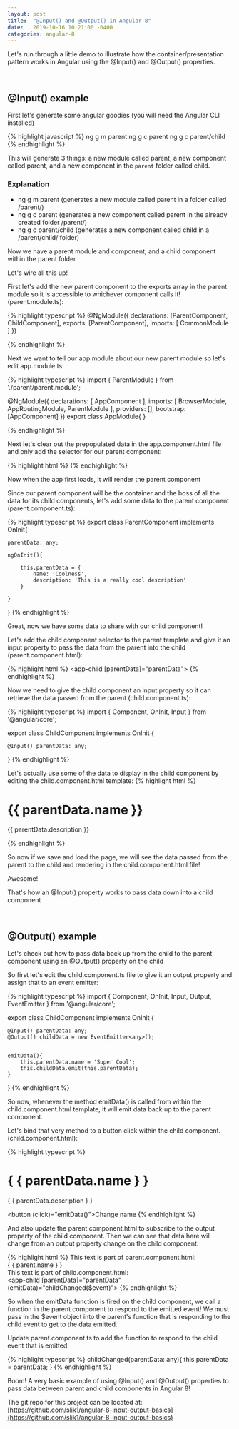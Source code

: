 ```yaml
---
layout: post
title:  "@Input() and @Output() in Angular 8"
date:   2019-10-16 10:21:00 -0400
categories: angular-8
---
```


Let's run through a little demo to illustrate how the container/presentation pattern works in Angular using the @Input() and @Output() properties.

<br>

## @Input() example 



First let's generate some angular goodies (you will need the Angular CLI installed)

{% highlight javascript %}
ng g m parent
ng g c parent
ng g c parent/child
{% endhighlight %}

This will generate 3 things: a new module called parent, a new component called parent, and a new component in the `parent` folder called child.


<h3>Explanation</h3>
<ul>
<li>ng g m parent (generates a new module called parent in a folder called /parent/)</li>
<li>ng g c parent (generates a new component called parent in the already created folder /parent/)</li>
<li>ng g c parent/child (generates a new component called child in a /parent/child/ folder)</li>
</ul>








Now we have a parent module and component, and a child component within the parent folder


Let's wire all this up!


First let's add the new parent component to the exports array in the parent module so it is accessible to whichever component calls it! (parent.module.ts):

{% highlight typescript %}
@NgModule({
	declarations: [ParentComponent, ChildComponent],
	exports: [ParentComponent],
	imports: [
		CommonModule
	]
})

{% endhighlight %}










Next we want to tell our app module about our new parent module so let's edit app.module.ts:


{% highlight typescript %}
import { ParentModule } from './parent/parent.module';

@NgModule({
	declarations: [
		AppComponent
	],
	imports: [
		BrowserModule,
		AppRoutingModule,
		ParentModule
	],
	providers: [],
	bootstrap: [AppComponent]
})
export class AppModule{ }

{% endhighlight %}











Next let's clear out the prepopulated data in the app.component.html file and only add the selector for our parent component:



{% highlight html %}
<app-parent></app-parent>
{% endhighlight %}









Now when the app first loads, it will render the parent component


Since our parent component will be the container and the boss of all the data for its child components, let's add some data to the parent component (parent.component.ts):

{% highlight typescript %}
export class ParentComponent implements OnInit{
	
	parentData: any;

	ngOnInit(){

		this.parentData = {
			name: 'Coolness',
			description: 'This is a really cool description'
		}

	}


}
{% endhighlight %}










Great, now we have some data to share with our child component!

Let's add the child component selector to the parent template and give it an input property to pass the data from the parent into the child (parent.component.html):

{% highlight html %}
<app-child [parentData]="parentData"></app-child>
{% endhighlight %}









Now we need to give the child component an input property so it can retrieve the data passed from the parent (child.component.ts):

{% highlight typescript %}
import { Component, OnInit, Input } from '@angular/core';

export class ChildComponent implements OnInit {
	
	@Input() parentData: any;

}
{% endhighlight %}





Let's actually use some of the data to display in the child component by editing the child.component.html template:
{% highlight html %}
<h1>{{ parentData.name }}</h1>
<p>{{ parentData.description }}</p>
{% endhighlight %}





So now if we save and load the page, we will see the data passed from the parent to the child and rendering in the child.component.html file!


Awesome!

That's how an @Input() property works to pass data down into a child component









<br>


## @Output() example 




Let's check out how to pass data back up from the child to the parent component using an @Output() property on the child


So first let's edit the child.component.ts file to give it an output property and assign that to an event emitter:


{% highlight typescript %}
import { Component, OnInit, Input, Output, EventEmitter } from '@angular/core';

export class ChildComponent implements OnInit {
	
	@Input() parentData: any;
	@Output() childData = new EventEmitter<any>();


	emitData(){
		this.parentData.name = 'Super Cool';
		this.childData.emit(this.parentData);
	}



}
{% endhighlight %}








So now, whenever the method emitData() is called from within the child.component.html template, it will emit data back up to the parent component.










Let's bind that very method to a button click within the child component. (child.component.html):

{% highlight typescript %}
<h1>{ { parentData.name } }</h1>
<p>{ { parentData.description } }</p>

<button (click)="emitData()">Change name</button>
{% endhighlight %}











And also update the parent.component.html to subscribe to the output property of the child component. Then we can see that data here will change from an output property change on the child component:

{% highlight html %}
This text is part of parent.component.html: 
<br>
{ { parent.name } }
<br>
This text is part of child.component.html: <br>
<app-child [parentData]="parentData" (emitData)="childChanged($event)"></app-child>
{% endhighlight %}




So when the emitData function is fired on the child component, we call a function in the parent component to respond to the emitted event! We must pass in the $event object into the parent's function that is responding to the child event to get to the data emitted.







Update parent.component.ts to add the function to respond to the child event that is emitted:

{% highlight typescript %}
childChanged(parentData: any){
	this.parentData = parentData;
}
{% endhighlight %}





Boom! A very basic example of using @Input() and @Output() properties to pass data between parent and child components in Angular 8!

The git repo for this project can be located at: 
[https://github.com/slik1/angular-8-input-output-basics](https://github.com/slik1/angular-8-input-output-basics)
